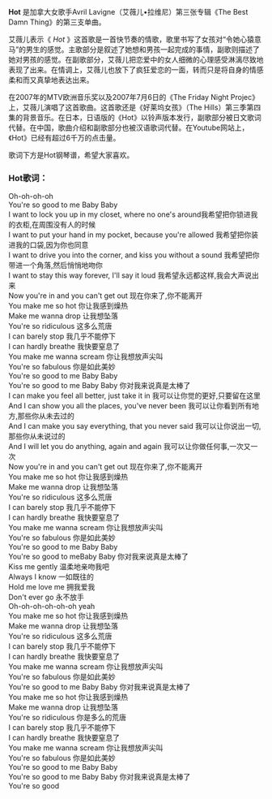 

**Hot** 是加拿大女歌手Avril Lavigne（艾薇儿•拉维尼）第三张专辑《The Best Damn Thing》的第三支单曲。

  
艾薇儿表示《 _Hot_
》这首歌是一首快节奏的情歌，歌里书写了女孩对“令她心猿意马”的男生的感觉。主歌部分是叙述了她想和男孩一起完成的事情，副歌则描述了她对男孩的感觉。在副歌部分，艾薇儿把恋爱中的女人细微的心理感受淋漓尽致地表现了出来。在情调上，艾薇儿也放下了疯狂爱恋的一面，转而只是将自身的情感柔和而又真挚地表达出来。

  
在2007年的MTV欧洲音乐奖以及2007年7月6日的《The Friday Night
Projec》上，艾薇儿演唱了这首歌曲。这首歌还是《好莱坞女孩》（The
Hills）第三季第四集的背景音乐。在日本，日语版的《Hot》以铃声版本发行，副歌部分被日文歌词代替。在中国，歌曲介绍和副歌部分也被汉语歌词代替。在Youtube网站上，《Hot》已经有超过6千万的点击量。

  
歌词下方是Hot钢琴谱，希望大家喜欢。

### Hot歌词：

Oh-oh-oh-oh  
You're so good to me Baby Baby  
I want to lock you up in my closet, where no one's around我希望把你锁进我的衣柜,在周围没有人的时候  
I want to put your hand in my pocket, because you're allowed
我希望把你装进我的口袋,因为你也同意  
I want to drive you into the corner, and kiss you without a sound
我希望把你带进一个角落,然后悄悄地吻你  
I want to stay this way forever, I'll say it loud 我希望永远都这样,我会大声说出来  
Now you're in and you can't get out 现在你来了,你不能离开  
You make me so hot 你让我感到燥热  
Make me wanna drop 让我想坠落  
You're so ridiculous 这多么荒唐  
I can barely stop 我几乎不能停下  
I can hardly breathe 我快要窒息了  
You make me wanna scream 你让我想放声尖叫  
You're so fabulous 你是如此美妙  
You're so good to me Baby Baby  
You're so good to me Baby Baby 你对我来说真是太棒了  
I can make you feel all better, just take it in 我可以让你觉的更好,只要留在这里  
And I can show you all the places, you've never been 我可以让你看到所有地方,那些你从未去过的  
And I can make you say everything, that you never said 我可以让你说出一切,那些你从未说过的  
And I will let you do anything, again and again 我可以让你做任何事,一次又一次  
Now you're in and you can't get out 现在你来了,你不能离开  
You make me so hot 你让我感到燥热  
Make me wanna drop 让我想坠落  
You're so ridiculous 这多么荒唐  
I can barely stop 我几乎不能停下  
I can hardly breathe 我快要窒息了  
You make me wanna scream 你让我想放声尖叫  
You're so fabulous 你是如此美妙  
You're so good to me Baby Baby  
You're so good to meBaby Baby 你对我来说真是太棒了  
Kiss me gently 温柔地亲吻我吧  
Always I know 一如既往的  
Hold me love me 拥我爱我  
Don't ever go 永不放手  
Oh-oh-oh-oh-oh-oh yeah  
You make me so hot 你让我感到燥热  
Make me wanna drop 让我想坠落  
You're so ridiculous 这多么荒唐  
I can barely stop 我几乎不能停下  
I can hardly breathe 我快要窒息了  
You make me wanna scream 你让我想放声尖叫  
You're so fabulous 你是如此美妙  
You're so good to me Baby Baby 你对我来说真是太棒了  
You make me so hot 你让我感到燥热  
Make me wanna drop 让我想坠落  
You're so ridiculous 你是多么的荒唐  
I can barely stop 我几乎不能停下  
I can hardly breathe 我快要窒息了  
You make me wanna scream 你让我想放声尖叫  
You're so fabulous 你是如此美妙  
You're so good to me Baby Baby  
You're so good to me Baby Baby 你对我来说真是太棒了  
You're so good

